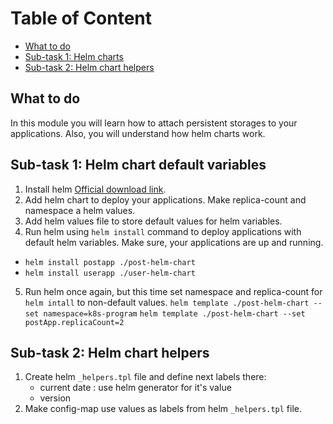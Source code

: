 # Table of Content

- [What to do](#what-to-do)
- [Sub-task 1: Helm charts](#sub-task-1--helm-chart-default-variables)
- [Sub-task 2: Helm chart helpers](#sub-task-2--helm-chart-helpers)

## What to do
In this module you will learn how to attach persistent storages to your applications. Also, you will understand how helm charts work.

## Sub-task 1: Helm chart default variables
1. Install helm [Official download link](https://helm.sh).
2. Add helm chart to deploy your applications. Make replica-count and namespace a helm values.
3. Add helm values file to store default values for helm variables.
4. Run helm using `helm install` command to deploy applications with default helm variables. Make sure, your applications are up and running.
 - `helm install postapp ./post-helm-chart `
 - `helm install userapp ./user-helm-chart `
5. Run helm once again, but this time set namespace and replica-count for `helm intall` to non-default values.
`helm template ./post-helm-chart --set namespace=k8s-program`
`helm template ./post-helm-chart --set postApp.replicaCount=2`

## Sub-task 2: Helm chart helpers
1. Create helm `_helpers.tpl` file and define next labels there:
    - current date : use helm generator for it's value
    - version
2. Make config-map use values as labels from helm `_helpers.tpl` file.